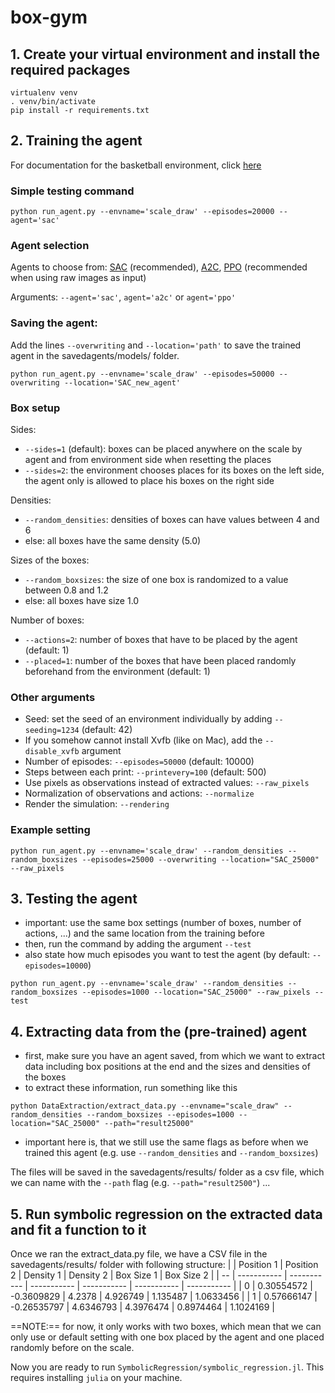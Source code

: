 # box-gym

## 1. Create your virtual environment and install the required packages

```
virtualenv venv
. venv/bin/activate
pip install -r requirements.txt
```

## 2. Training the agent 
For documentation for the basketball environment, click [here](Basketball_README.md)

### Simple testing command

```
python run_agent.py --envname='scale_draw' --episodes=20000 --agent='sac' 
```

### Agent selection
Agents to choose from: [SAC](https://stable-baselines3.readthedocs.io/en/master/modules/sac.html) (recommended), [A2C](https://stable-baselines3.readthedocs.io/en/master/modules/a2c.html), [PPO](https://stable-baselines3.readthedocs.io/en/master/modules/ppo.html) (recommended when using raw images as input)

Arguments: ```--agent='sac'```, ```agent='a2c'``` or ```agent='ppo'```

### Saving the agent:
Add the lines ```--overwriting``` and ```--location='path'``` to save the trained agent in the savedagents/models/ folder.

```
python run_agent.py --envname='scale_draw' --episodes=50000 --overwriting --location='SAC_new_agent'
```

### Box setup
Sides: 
* ```--sides=1``` (default): boxes can be placed anywhere on the scale by agent and from environment side when resetting the places 
* ```--sides=2```: the environment chooses places for its boxes on the left side, the agent only is allowed to place his boxes on the right side

Densities:
* ```--random_densities```: densities of boxes can have values between 4 and 6
* else: all boxes have the same density (5.0)

Sizes of the boxes:
* ```--random_boxsizes```: the size of one box is randomized to a value between 0.8 and 1.2
* else: all boxes have size 1.0

Number of boxes:
* ```--actions=2```: number of boxes that have to be placed by the agent (default: 1)
* ```--placed=1```: number of the boxes that have been placed randomly beforehand from the environment (default: 1)


### Other arguments
* Seed: set the seed of an environment individually by adding ```--seeding=1234``` (default: 42)
* If you somehow cannot install Xvfb (like on Mac), add the ```--disable_xvfb``` argument
* Number of episodes: ```--episodes=50000``` (default: 10000)
* Steps between each print: ```--printevery=100``` (default: 500)
* Use pixels as observations instead of extracted values: ```--raw_pixels```
* Normalization of observations and actions: ```--normalize```
* Render the simulation: ```--rendering```

### Example setting
```
python run_agent.py --envname='scale_draw' --random_densities --random_boxsizes --episodes=25000 --overwriting --location="SAC_25000" --raw_pixels
```

## 3. Testing the agent 

* important: use the same box settings (number of boxes, number of actions, ...) and the same location from the training before
* then, run the command by adding the argument ```--test```
* also state how much episodes you want to test the agent (by default: ```--episodes=10000```)
```
python run_agent.py --envname='scale_draw' --random_densities --random_boxsizes --episodes=1000 --location="SAC_25000" --raw_pixels --test
```

## 4. Extracting data from the (pre-trained) agent

* first, make sure you have an agent saved, from which we want to extract data including box positions at the end and the sizes and densities of the boxes
* to extract these information, run something like this
```
python DataExtraction/extract_data.py --envname="scale_draw" --random_densities --random_boxsizes --episodes=1000 --location="SAC_25000" --path="result25000"
```
* important here is, that we still use the same flags as before when we trained this agent (e.g. use ```--random_densities``` and ```--random_boxsizes```)

The files will be saved in the savedagents/results/ folder as a csv file, which we can name with the ```--path``` flag (e.g. ```--path="result2500"```)
...

## 5. Run symbolic regression on the extracted data and fit a function to it

Once we ran the extract_data.py file, we have a CSV file in the savedagents/results/ folder with following structure:
|    | Position 1  | Position 2  | Density 1   | Density 2   | Box Size 1  | Box Size 2  |
| -- | ----------- | ----------- | ----------- | ----------- | ----------- | ----------- |
| 0  | 0.30554572  | -0.3609829  | 4.2378      | 4.926749    | 1.135487    | 1.0633456   |
| 1  | 0.57666147  | -0.26535797 | 4.6346793   | 4.3976474   | 0.8974464   | 1.1024169   |

==NOTE:== for now, it only works with two boxes, which mean that we can only use or default setting with one box placed by the agent and one placed randomly before on the scale. 

Now you are ready to run ```SymbolicRegression/symbolic_regression.jl```. This requires installing ```julia``` on your machine.
